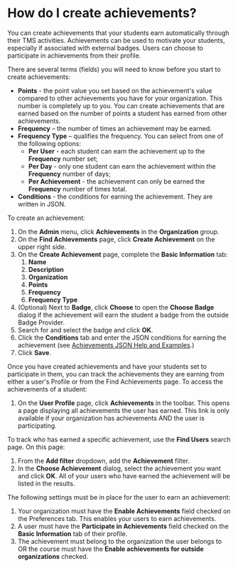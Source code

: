 # How do I create achievements?

You can create achievements that your students earn automatically through their TMS activities. Achievements can be used to motivate your students, especially if associated with external badges. Users can choose to participate in achievements from their profile.

There are several terms (fields) you will need to know before you start to create achievements:

- **Points** - the point value you set based on the achievement's value compared to other achievements you have for your organization. This number is completely up to you. You can create achievements that are earned based on the number of points a student has earned from other achievements.
- **Frequency** – the number of times an achievement may be earned.
- **Frequency Type** – qualifies the frequency. You can select from one of the following options:
     - **Per User** - each student can earn the achievement up to the **Frequency** number set;
     - **Per Day** - only one student can earn the achievement within the **Frequency** number of days;
     - **Per Achievement** - the achievement can only be earned the **Frequency** number of times total.
- **Conditions** - the conditions for earning the achievement. They are written in JSON.

To create an achievement:
1. On the **Admin** menu, click **Achievements** in the **Organization** group.
1. On the **Find Achievements** page, click **Create Achievement** on the upper right side.
1. On the **Create Achievement** page, complete the **Basic Information** tab:
     1. **Name**
     1. **Description**
     1. **Organization**
     1. **Points**
     1. **Frequency**
     1. **Frequency Type**
1. (Optional) Next to **Badge**, click **Choose** to open the **Choose Badge** dialog if the achievement will earn the student a badge from the outside Badge Provider.
1. Search for and select the badge and click **OK**.
1. Click the **Conditions** tab and enter the JSON conditions for earning the achievement (see [Achievements JSON Help and Examples](tms-achievement-conditions.md).)
1. Click **Save**.

Once you have created achievements and have your students set to participate in them, you can track the achievements they are earning from either a user's Profile or from the Find Achievements page. To access the achievements of a student: 
1. On the **User Profile** page, click **Achievements** in the toolbar. This opens a page displaying all achievements the user has earned. This link is only available if your organization has achievements AND the user is participating.

To track who has earned a specific achievement, use the **Find Users** search page. On this page:
1. From the **Add filter** dropdown, add the **Achievement** filter.
1. In the **Choose Achievement** dialog, select the achievement you want and click **OK**. All of your users who have earned the achievement will be listed in the results.

The following settings must be in place for the user to earn an achievement:

1. Your organization must have the **Enable Achievements** field checked on the Preferences tab. This enables your users to earn achievements.
1. A user must have the **Participate in Achievements** field checked on the **Basic Information** tab of their profile.
1. The achievement must belong to the organization the user belongs to OR the course must have the **Enable achievements for outside organizations** checked.

